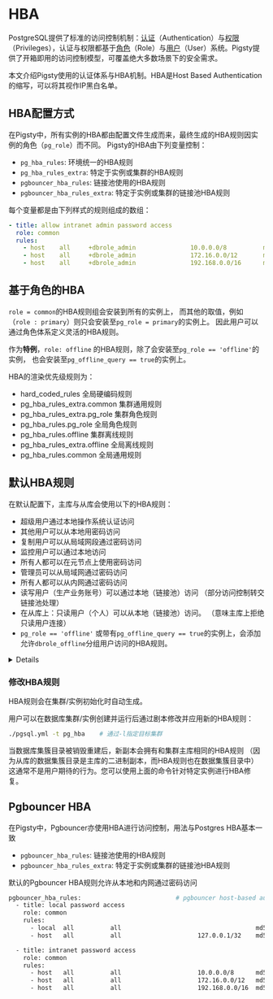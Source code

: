 # HBA

PostgreSQL提供了标准的访问控制机制：[认证](c-auth.md)（Authentication）与[权限](c-privilege.md)（Privileges），认证与权限都基于[角色](c-user.md)（Role）与[用户](c-user.md)（User）系统。Pigsty提供了开箱即用的访问控制模型，可覆盖绝大多数场景下的安全需求。

本文介绍Pigsty使用的认证体系与HBA机制。HBA是Host Based Authentication的缩写，可以将其视作IP黑白名单。

## HBA配置方式

在Pigsty中，所有实例的HBA都由配置文件生成而来，最终生成的HBA规则因实例的角色（`pg_role`）而不同。
Pigsty的HBA由下列变量控制：

* `pg_hba_rules`: 环境统一的HBA规则
* `pg_hba_rules_extra`: 特定于实例或集群的HBA规则
* `pgbouncer_hba_rules`: 链接池使用的HBA规则
* `pgbouncer_hba_rules_extra`: 特定于实例或集群的链接池HBA规则

每个变量都是由下列样式的规则组成的数组：

```yaml
- title: allow intranet admin password access
  role: common
  rules:
    - host    all     +dbrole_admin               10.0.0.0/8          md5
    - host    all     +dbrole_admin               172.16.0.0/12       md5
    - host    all     +dbrole_admin               192.168.0.0/16      md5
```


## 基于角色的HBA

`role = common`的HBA规则组会安装到所有的实例上，
而其他的取值，例如（`role : primary`）则只会安装至`pg_role = primary`的实例上。
因此用户可以通过角色体系定义灵活的HBA规则。

作为**特例**，`role: offline` 的HBA规则，除了会安装至`pg_role == 'offline'`的实例，
也会安装至`pg_offline_query == true`的实例上。

HBA的渲染优先级规则为：

* hard_coded_rules           全局硬编码规则
* pg_hba_rules_extra.common  集群通用规则
* pg_hba_rules_extra.pg_role 集群角色规则
* pg_hba_rules.pg_role       全局角色规则
* pg_hba_rules.offline       集群离线规则
* pg_hba_rules_extra.offline 全局离线规则
* pg_hba_rules.common        全局通用规则


## 默认HBA规则

在默认配置下，主库与从库会使用以下的HBA规则：

* 超级用户通过本地操作系统认证访问
* 其他用户可以从本地用密码访问
* 复制用户可以从局域网段通过密码访问
* 监控用户可以通过本地访问
* 所有人都可以在元节点上使用密码访问
* 管理员可以从局域网通过密码访问
* 所有人都可以从内网通过密码访问
* 读写用户（生产业务账号）可以通过本地（链接池）访问
  （部分访问控制转交链接池处理）
* 在从库上：只读用户（个人）可以从本地（链接池）访问。
  （意味主库上拒绝只读用户连接）
* `pg_role == 'offline'` 或带有`pg_offline_query == true`的实例上，会添加允许`dbrole_offline`分组用户访问的HBA规则。

<details>

```ini
#==============================================================#
# Default HBA
#==============================================================#
# allow local su with ident"
local   all             postgres                               ident
local   replication     postgres                               ident

# allow local user password access
local   all             all                                    md5

# allow local/intranet replication with password
local   replication     replicator                              md5
host    replication     replicator         127.0.0.1/32         md5
host    all             replicator         10.0.0.0/8           md5
host    all             replicator         172.16.0.0/12        md5
host    all             replicator         192.168.0.0/16       md5
host    replication     replicator         10.0.0.0/8           md5
host    replication     replicator         172.16.0.0/12        md5
host    replication     replicator         192.168.0.0/16       md5

# allow local role monitor with password
local   all             dbuser_monitor                          md5
host    all             dbuser_monitor      127.0.0.1/32        md5

#==============================================================#
# Extra HBA
#==============================================================#
# add extra hba rules here




#==============================================================#
# primary HBA
#==============================================================#


#==============================================================#
# special HBA for instance marked with 'pg_offline_query = true'
#==============================================================#



#==============================================================#
# Common HBA
#==============================================================#
#  allow meta node password access
host    all     all                         10.10.10.10/32      md5

#  allow intranet admin password access
host    all     +dbrole_admin               10.0.0.0/8          md5
host    all     +dbrole_admin               172.16.0.0/12       md5
host    all     +dbrole_admin               192.168.0.0/16      md5

#  allow intranet password access
host    all             all                 10.0.0.0/8          md5
host    all             all                 172.16.0.0/12       md5
host    all             all                 192.168.0.0/16      md5

#  allow local read/write (local production user via pgbouncer)
local   all     +dbrole_readonly                                md5
host    all     +dbrole_readonly           127.0.0.1/32         md5





#==============================================================#
# Ad Hoc HBA
#===========================================================
```

</details>


### 修改HBA规则

HBA规则会在集群/实例初始化时自动生成。

用户可以在数据库集群/实例创建并运行后通过剧本修改并应用新的HBA规则：

```bash
./pgsql.yml -t pg_hba    # 通过-l指定目标集群
```
当数据库集簇目录被销毁重建后，新副本会拥有和集群主库相同的HBA规则
（因为从库的数据集簇目录是主库的二进制副本，而HBA规则也在数据集簇目录中）
这通常不是用户期待的行为。您可以使用上面的命令针对特定实例进行HBA修复。




## Pgbouncer HBA

在Pigsty中，Pgbouncer亦使用HBA进行访问控制，用法与Postgres HBA基本一致

* `pgbouncer_hba_rules`: 链接池使用的HBA规则
* `pgbouncer_hba_rules_extra`: 特定于实例或集群的链接池HBA规则

默认的Pgbouncer HBA规则允许从本地和内网通过密码访问

```bash
pgbouncer_hba_rules:                          # pgbouncer host-based authentication rules
  - title: local password access
    role: common
    rules:
      - local  all          all                                     md5
      - host   all          all                     127.0.0.1/32    md5

  - title: intranet password access
    role: common
    rules:
      - host   all          all                     10.0.0.0/8      md5
      - host   all          all                     172.16.0.0/12   md5
      - host   all          all                     192.168.0.0/16  md5


```